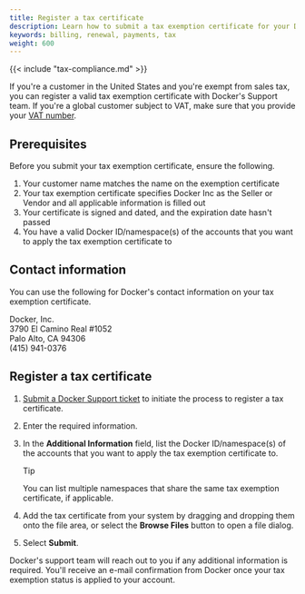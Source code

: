 ```yaml
---
title: Register a tax certificate
description: Learn how to submit a tax exemption certificate for your Docker billing.
keywords: billing, renewal, payments, tax
weight: 600
---
```


{{< include "tax-compliance.md" >}}

If you're a customer in the United States and you're exempt from sales tax, you can register a valid tax exemption certificate with Docker's Support team. If you're a global customer subject to VAT, make sure that you provide your [VAT number](/billing/core-billing/history/#include-your-vat-number-on-your-invoice).

## Prerequisites

Before you submit your tax exemption certificate, ensure the following.

1. Your customer name matches the name on the exemption certificate
2. Your tax exemption certificate specifies Docker Inc as the Seller or Vendor and all applicable information is filled out
3. Your certificate is signed and dated, and the expiration date hasn't passed
4. You have a valid Docker ID/namespace(s) of the accounts that you want to apply the tax exemption certificate to

## Contact information

You can use the following for Docker's contact information on your tax exemption certificate.

Docker, Inc.  
3790 El Camino Real #1052  
Palo Alto, CA 94306  
(415) 941-0376

## Register a tax certificate

1. [Submit a Docker Support ticket](https://hub.docker.com/support/contact?topic=Billing&subtopic=Tax%20information) to initiate the process to register a tax certificate.
2. Enter the required information.
3. In the **Additional Information** field, list the Docker ID/namespace(s) of the accounts that you want to apply the tax exemption certificate to.  

   > [!TIP]
   >
   > You can list multiple namespaces that share the same tax exemption certificate, if applicable.
4. Add the tax certificate from your system by dragging and dropping them onto the file area, or select the **Browse Files** button to open a file dialog.
5. Select **Submit**.

Docker's support team will reach out to you if any additional information is required. You'll receive an e-mail confirmation from Docker once your tax exemption status is applied to your account.
